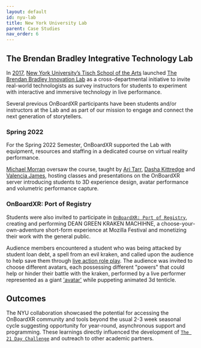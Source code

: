 ```yaml
---
layout: default
id: nyu-lab
title: New York University Lab
parent: Case Studies
nav_order: 6
---
```


## The Brendan Bradley Integrative Technology Lab

In [2017](https://tisch.nyu.edu/drama/news/brendan-bradley-innovation-lab-creates-space-for-collaboration-a), [New York University’s Tisch School of the Arts](https://playbill.com/article/could-nyu-have-the-solution-to-produce-distance-theatre-during-quarantine-and-beyond) launched [The Brendan Bradley Innovation Lab](https://www.americantheatre.org/2020/05/18/vr-theatre-doesnt-seem-so-distant-anymore/) as a cross-departmental initiative to invite real-world technologists as survey instructors for students to experiment with interactive and immersive technology in live performance. 

Several previous OnBoardXR participants have been students and/or instructors at the Lab and as part of our mission to engage and connect the next generation of storytellers. 

### Spring 2022
For the Spring 2022 Semester, OnBoardXR supported the Lab with equipment, resources and staffing in a dedicated course on virtual reality performance. 

[Michael Morran]() oversaw the course, taught by [Ari Tarr](), [Dasha Kittredge]() and [Valencia James](), hosting classes and presentations on the OnBoardXR server introducing students to 3D experience design, avatar performance and volumetric performance capture. 

### OnBoardXR: Port of Registry

Students were also invited to participate in [`OnBoardXR: Port of Registry`](), creating and performing DEAN GREEN KRAKEN MACHIHNE, a choose-your-own-adventure short-form experience at Mozilla Festival and monetizing their work with the general public. 

Audience members encountered a student who was being attacked by student loan debt, a spell from an evil kraken, and called upon the audience to help save them through [live action role play](https://en.wikipedia.org/wiki/Live_action_role-playing_game). The audience was invited to choose different avatars, each possessing different "powers" that could help or hinder their battle with the kraken, performed by a live performer represented as a giant ['avatar']() while puppeting animated 3d tenticle.

## Outcomes
The NYU collaboration showcased the potential for accessing the OnBoardXR community and tools beyond the usual 2-3 week seasonal cycle suggesting opportunity for year-round, asynchronous support and programming. These learnings directly influenced the development of [`The 21 Day Challenge`]() and outreach to other academic partners.  
